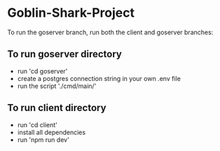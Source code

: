 # Goblin-Shark-Project

To run the goserver branch, run both the client and goserver branches:

## To run goserver directory
- run 'cd goserver'
- create a postgres connection string in your own .env file
- run the script './cmd/main/'

## To run client directory
- run 'cd client'
- install all dependencies
- run 'npm run dev'
